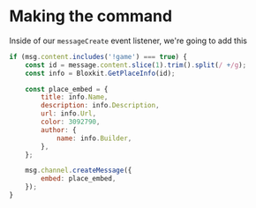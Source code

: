 # Making the command

Inside of our `messageCreate` event listener, we're going to add this

```javascript
if (msg.content.includes('!game') === true) {
	const id = message.content.slice(1).trim().split(/ +/g);
	const info = Bloxkit.GetPlaceInfo(id);

	const place_embed = {
		title: info.Name,
		description: info.Description,
		url: info.Url,
		color: 3092790,
		author: {
			name: info.Builder,
		},
	};

	msg.channel.createMessage({
		embed: place_embed,
	});
}
```
